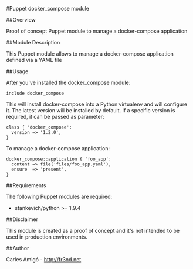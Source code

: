 #Puppet docker_compose module

##Overview

Proof of concept Puppet module to manage a docker-compose application

##Module Description

This Puppet module allows to manage a docker-compose application defined via 
a YAML file

##Usage

After you've installed the docker_compose module:

```
include docker_compose
```

This will install docker-compose into a Python virtualenv and will configure it.
The latest version will be installed by default. If a specific version is 
required, it can be passed as parameter:

```
class { 'docker_compose':
  version => '1.2.0',
}
```

To manage a docker-compose application:

```
docker_compose::application { 'foo_app':
  content => file('files/foo_app.yaml'),
  ensure  => 'present',
}
```

##Requirements

The following Puppet modules are required:
* stankevich/python >= 1.9.4

##Disclaimer

This module is created as a proof of concept and it's not intended to be used
in production environments.

##Author

Carles Amigó - http://fr3nd.net
